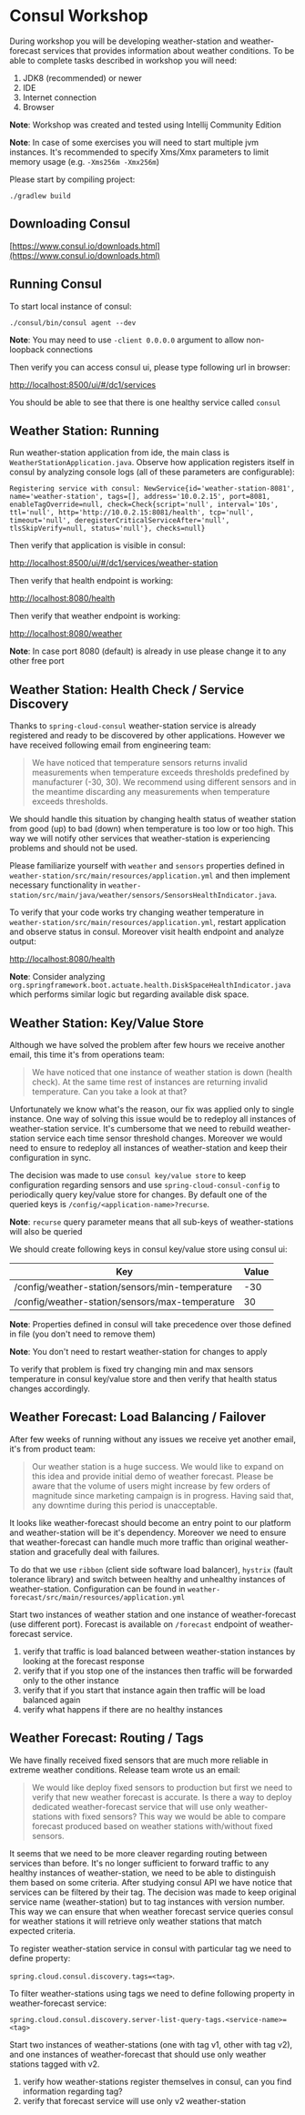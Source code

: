# Consul Workshop
During workshop you will be developing weather-station and weather-forecast services that provides information about
weather conditions. To be able to complete tasks described in workshop you will need:

1. JDK8 (recommended) or newer
2. IDE
3. Internet connection
4. Browser

**Note**: Workshop was created and tested using Intellij Community Edition

**Note**: In case of some exercises you will need to start multiple jvm instances. It's recommended to specify Xms/Xmx
parameters to limit memory usage (e.g. `-Xms256m -Xmx256m`)

Please start by compiling project:
```
./gradlew build
```

## Downloading Consul
[https://www.consul.io/downloads.html](https://www.consul.io/downloads.html)

## Running Consul
To start local instance of consul:
```
./consul/bin/consul agent --dev
```

**Note**: You may need to use `-client 0.0.0.0` argument to allow non-loopback connections

Then verify you can access consul ui, please type following url in browser:

[http://localhost:8500/ui/#/dc1/services](http://localhost:8500/ui/#/dc1/services)

You should be able to see that there is one healthy service called `consul`

## Weather Station: Running
Run weather-station application from ide, the main class is `WeatherStationApplication.java`. Observe how application
registers itself in consul by analyzing console logs (all of these parameters are configurable):
```
Registering service with consul: NewService{id='weather-station-8081', name='weather-station', tags=[], address='10.0.2.15', port=8081, enableTagOverride=null, check=Check{script='null', interval='10s', ttl='null', http='http://10.0.2.15:8081/health', tcp='null', timeout='null', deregisterCriticalServiceAfter='null', tlsSkipVerify=null, status='null'}, checks=null}
```
Then verify that application is visible in consul:

[http://localhost:8500/ui/#/dc1/services/weather-station](http://localhost:8500/ui/#/dc1/services/weather-station)

Then verify that health endpoint is working:

[http://localhost:8080/health](http://localhost:8080/health)

Then verify that weather endpoint is working:

[http://localhost:8080/weather](http://localhost:8080/weather)

**Note**: In case port 8080 (default) is already in use please change it to any other free port

## Weather Station: Health Check / Service Discovery
Thanks to `spring-cloud-consul` weather-station service is already registered and ready to be discovered by other
applications. However we have received following email from engineering team:

> We have noticed that temperature sensors returns invalid measurements when temperature exceeds thresholds predefined
by manufacturer (-30, 30). We recommend using different sensors and in the meantime discarding any measurements when
temperature exceeds thresholds.

We should handle this situation by changing health status of weather station from good (up) to bad (down) when temperature
is too low or too high. This way we will notify other services that weather-station is experiencing problems and should
not be used.

Please familiarize yourself with `weather` and `sensors` properties defined in `weather-station/src/main/resources/application.yml`
and then implement necessary functionality in `weather-station/src/main/java/weather/sensors/SensorsHealthIndicator.java`. 

To verify that your code works try changing weather temperature in `weather-station/src/main/resources/application.yml`,
restart application and observe status in consul. Moreover visit health endpoint and analyze output:

[http://localhost:8080/health](http://localhost:8080/health)

**Note**: Consider analyzing `org.springframework.boot.actuate.health.DiskSpaceHealthIndicator.java` which performs
similar logic but regarding available disk space.

## Weather Station: Key/Value Store
Although we have solved the problem after few hours we receive another email, this time it's from operations team:

> We have noticed that one instance of weather station is down (health check). At the same time rest of instances are
returning invalid temperature. Can you take a look at that?

Unfortunately we know what's the reason, our fix was applied only to single instance. One way of solving this issue would
be to redeploy all instances of weather-station service. It's cumbersome that we need to rebuild weather-station service
each time sensor threshold changes. Moreover we would need to ensure to redeploy all instances of weather-station and
keep their configuration in sync.

The decision was made to use `consul key/value store` to keep configuration regarding sensors and use `spring-cloud-consul-config`
to periodically query key/value store for changes. By default one of the queried keys is `/config/<application-name>?recurse`.

**Note**: `recurse` query parameter means that all sub-keys of weather-stations will also be queried

We should create following keys in consul key/value store using consul ui:

Key | Value
--- | ---
/config/weather-station/sensors/min-temperature | -30
/config/weather-station/sensors/max-temperature | 30

**Note**: Properties defined in consul will take precedence over those defined in file (you don't need to remove them)

**Note**: You don't need to restart weather-station for changes to apply

To verify that problem is fixed try changing min and max sensors temperature in consul key/value store and then verify that
health status changes accordingly.

## Weather Forecast: Load Balancing / Failover
After few weeks of running without any issues we receive yet another email, it's from product team:

> Our weather station is a huge success. We would like to expand on this idea and provide initial demo of weather forecast.
Please be aware that the volume of users might increase by few orders of magnitude since marketing campaign is in progress.
Having said that, any downtime during this period is unacceptable.

It looks like weather-forecast should become an entry point to our platform and weather-station will be it's dependency.
Moreover we need to ensure that weather-forecast can handle much more traffic than original weather-station and gracefully
deal with failures.

To do that we use `ribbon` (client side software load balancer), `hystrix` (fault tolerance library) and switch between healthy
and unhealthy instances of weather-station. Configuration can be found in `weather-forecast/src/main/resources/application.yml`

Start two instances of weather station and one instance of weather-forecast (use different port). Forecast is available on
`/forecast` endpoint of weather-forecast service.

1. verify that traffic is load balanced between weather-station instances by looking at the forecast response
2. verify that if you stop one of the instances then traffic will be forwarded only to the other instance
3. verify that if you start that instance again then traffic will be load balanced again
4. verify what happens if there are no healthy instances

## Weather Forecast: Routing / Tags
We have finally received fixed sensors that are much more reliable in extreme weather conditions. Release team wrote us
an email:

> We would like deploy fixed sensors to production but first we need to verify that new weather forecast is accurate.
Is there a way to deploy dedicated weather-forecast service that will use only weather-stations with fixed sensors? This
way we would be able to compare forecast produced based on weather stations with/without fixed sensors.

It seems that we need to be more cleaver regarding routing between services than before. It's no longer sufficient to
forward traffic to any healthy instances of weather-station, we need to be able to distinguish them based on some criteria.
After studying consul API we have notice that services can be filtered by their tag. The decision was made to keep original
service name (weather-station) but to tag instances with version number. This way we can ensure that when weather forecast
service queries consul for weather stations it will retrieve only weather stations that match expected criteria.

To register weather-station service in consul with particular tag we need to define property:

`spring.cloud.consul.discovery.tags=<tag>`.

To filter weather-stations using tags we need to define following property in weather-forecast service:

`spring.cloud.consul.discovery.server-list-query-tags.<service-name>=<tag>`

Start two instances of weather-stations (one with tag v1, other with tag v2), and one instances of weather-forecast
that should use only weather stations tagged with v2.

1. verify how weather-stations register themselves in consul, can you find information regarding tag?
2. verify that forecast service will use only v2 weather-station